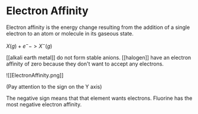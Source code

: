 # Electron Affinity

Electron affinity is the energy change resulting from the addition of a single electron to an atom or molecule in its gaseous state.

${X(g) + e^- -> X^- (g)}$

[[alkali earth metal]] do not form stable anions. 
[[halogen]] have an electron affinity of zero because they don't want to accept any electrons.

![[ElectronAffinity.png]]

(Pay attention to the sign on the Y axis)


The negative sign means that that element wants electrons.
Fluorine has the most negative electron affinity.

